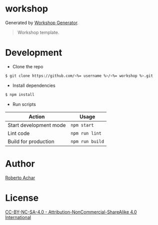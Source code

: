 # workshop

Generated by [Workshop Generator](https://github.com/robertoachar/generator-workshop).

> Workshop template.

# Development

- Clone the repo

```bash
$ git clone https://github.com/<%= username %>/<%= workshop %>.git
```

- Install dependencies

```bash
$ npm install
```

- Run scripts

| Action                 | Usage           |
| ---------------------- | --------------- |
| Start development mode | `npm start`     |
| Lint code              | `npm run lint`  |
| Build for production   | `npm run build` |

# Author

[Roberto Achar](https://twitter.com/robertoachar)

# License

[CC-BY-NC-SA-4.0 - Attribution-NonCommercial-ShareAlike 4.0 International](https://creativecommons.org/licenses/by-nc-sa/4.0/)
